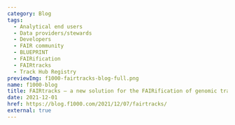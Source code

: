 ```yaml
---
category: Blog
tags:
  - Analytical end users
  - Data providers/stewards
  - Developers
  - FAIR community
  - BLUEPRINT
  - FAIRification
  - FAIRtracks
  - Track Hub Registry
previewImg: f1000-fairtracks-blog-full.png
name: f1000-blog
title: FAIRtracks – a new solution for the FAIRification of genomic tracks
date: 2021-12-01
href: https://blog.f1000.com/2021/12/07/fairtracks/
external: true
---
```

